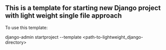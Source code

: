 This is a template for starting new Django project with light weight single file approach
-----------------------------------------------------------------------------------------

To use this template:

django-admin startproject <new-project-name> --template <path-to-lightweight_django-directory>